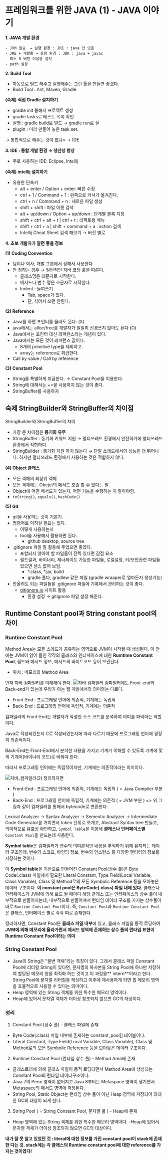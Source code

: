 # 프레임워크를 위한 JAVA (1) - JAVA 이야기

**1. JAVA 개발 환경**

    - JVM 필요  → 실행 환경 : JRE : java 만 있음
    - JRE + 개발툴 → 실행 환경 : JDK : java + javac
    - 최소 8 버전 이상을 설치
    - path 설정

**2. Build Tool**
- 자동으로 빌드 해주고 실행해주는 그런 툴을 만들면 좋겠다.
- Build Tool : Ant, Maven, Gradle

**(숙제) 직접 Gradle 설치하기**

- gradle init 통해서 프로젝트 생성
- gradle tasks로 테스트 목록 확인
- 실행 : gradle build로 빌드 → gradle run로 실
- plugin : 미리 만들어 놓은 task set.

→ 통합적으로 해주는 것이 없냐> → IDE

**3. IDE : 통합 개발 환경 → 생산성 향상**
- 주로 사용하는 IDE: Eclipse, Intellij

**(숙제) intellij 설치하기**

- 유용한 단축키
    - alt + enter  / Option + enter: 빠른 수정
    - ctrl + 1 / Command + 1 : 왼쪽으로 커서가 옮겨진다.
    - ctrl + n / Command + n : 새로운 파일 생성
    - shift + shift : 파일 이름 검색
    - alt + up/down  / Option + up/down : 단계별 블록 지정
    - shift + ctrl + alt + t | ctrl + t : 리펙토링 메뉴
    - shift + ctrl + a | shift + command + a : action 검색
    - Intellij Cheat Sheet 검색 해보기 → 버전 별로
    
**4. 초보 개발자가 알면 좋을 정보**

**(1) Coding Convention**

- 팀이나 회사, 개발 그룹에서 정해서 사용한다
- 안 정하는 경우 → 일반적인 자바 코딩 룰을 따른다.
    - 클래스명은 대문자로 시작한다.
    - 메서드나 변수 명은 소문자로 시작한다.
    - Indent : 들여쓰기
        - Tab, space가 있다.
        - 단, 섞어서 쓰면 안된다.

**(2) Reference**

- Java를 하면 포인터를 몰라도 된다. (X)
- java에서는 alloc/free를 개발자가 일일히 신경쓰지 않아도 된다 (O)
- Java에서는 포인터 대신 레퍼런스라는 개념이 있다.
- Java에서는 모든 것이 레퍼런스 값이다.
    - 8개의 primitive type을 제외하고.
    - array는 reference로 취급한다.
- Call by value / Call by reference

**(3) Constant Pool**

- String을 특별하게 취급한다. → Constant Pool을 이용한다.
- String에 대해서는 +=을 사용하지 않는 것이 좋다.
- StringBuffer를 사용하자

## 숙제 StringBuilder와 StringBuffer의 차이점
StringBuilder와 StringBuffer의 차이
 - 가장 큰 차이점은 **동기화 유무**
 - StringBuffer : 동기화 키워드 지원 → 멀티쓰레드 환경에서 안전하기에 멀티쓰레드 환경에서 적합하다.
 - StringBuilder : 동기화 지원 하지 않는다 → 단일 쓰레드에서의 성능은 더 뛰어나다. 하지만 멀티쓰레드 환경에서 사용하는 것은 적합하지 않다.

**(4) Object 클래스**

- 모든 객체의 최상위 객체
- 모든 객체에는 Obejct의 메서드 호출 할 수 있다는 말.
- Object에 어떤 메서드가 있는지, 어떤 기능을 수행하는 지 알아야함.
- `toString()`, `equals()`, `hashCode()`

**(5) Git**

- git을 사용하는 것이 기본기.
- 명령어로 익히실 필요는 없다.
    - 어떻게 사용하는지
    - tool을 사용해서 활용하면 된다.
        - github desktop, source tree
- .gitignore 파일 잘 활용해 주었으면 좋겠다.
    - 포함되지 않아야 할 파일들이 잔뜩 있다면 감점 요소
    - 필드결과, 바이너리, 제너레이트 가능한 파일들, 로컬설정, 키/보안관련 파일들 있으면 센스 없어 보임.
        - *.class, *.jar, build
        - gradle 폴다, gradlew 같은 파일 (gradle wraaper로 얼마든지 생성가능)
- 안올려도 되는 파일들을 .gitignore 파일에 기록해서 관리하는 것이 좋다.
    - [gitignore.io](http://gitignore.io) 사이트 활용
        - 환경 설정 → gitignore 파일 설정 해준다.


## Runtime Constant pool과 String constant pool의 차이

### Runtime Constant Pool
Method Area는 모든 스레드가 공유하는 영역으로 JVM이 시작될 때 생성된다.
이 안에는 JVM이 읽어 들인 각각의 클래스와 인터페이스에 대한 **Rumtime Constant Pool**, 필드와 메서드 정보, 메서드의 바이트코드 등이 보관된다.
- 위치 : 메모리의 Method Area

먼저 자바 컴파일러를 이해해야 한다.
![자바 컴파일러](img/java_compiler.png)
컴파일러에도 Front-end와 Back-end가 있는데 우리가 아는 웹 개발에서의 의미와는 다르다.
- Front-End : 프로그래밍 언어에 의존적, 기계에는 독립적
- Back-End : 프로그래밍 언어에 독립적, 기계에는 의존적

컴파일러의 Front-End는 개발자가 작성한 소스 코드를 분석하여 의미를 파악하는 역할이다.

 Java로 작성되었는지 C로 작성되었는지에 따라 다르기 때문에 프로그래밍 언어에 굉장히 의존적이다. 
 
 Back-End는 Front-End에서 분석한 내용을 가지고 기계가 이해할 수 있도록 기계에 맞게 기계어(바이너리 코드)로 바꿔야 한다. 
 
 따라서 프로그래밍 언어에는 독립적이지만, 기계에는 의존적이라는 의미이다.

![자바_컴파일러(2)](img/java_compiler(2).png)
정리하자면 
- Front-End : 프로그래밍 언어에 의존적, 기계에는 독립적 ( = Java Compiler 부분 )
- Back-End : 프로그래밍 언어에 독립적, 기계에는 의존적 ( = JVM 부분 )
  => 위 그림과 같이 컴파일러를 통해서 bytecode로 변환한다.

Lexical Analyzer → Syntax Analyzer → Sementic Analyzer → Intermediate Code Generator를 거치면서 token 단위로 쪼개고, Abstract Syntax tree 만들고, 의미적으로 유효성 확인하고, `Symbol Table`을 이용해 **클래스나 인터페이스별** `Constant Pool`을 만드는데 사용한다.
 
 **Symbol table**은 컴파일러가 변수의 의미론적인 내용을 추적하기 위해 유지되는 데이터 구조인데, 변수의 스코프, 바인딩 정보, 변수의 인스턴스 등 다양한 엔티티의 정보를 저장하는 것이다

이 **Symbol table**을 기반으로 만들어진 Constant Pool(상수 풀)은 Byte Code(.class) 파일에서 필요한 Literal Constant, Type Field(Local Variable, Class Variable), Class 및 Method로의 모든 Symbolic Reference 등을 모아놓은 데이터 구조이다.
**이 constant pool은  ByteCode(.class) 파일 내에 있다.**
클래스나 인터페이스가 JVM에 의해 로드 될 때마다 해당 클래스 또는 인터페이스의 상수 풀이 내부적으로 만들어지는데, 내부적으로 만들어져서 런타임 데이터 구조를 가지는 상수풀이 바로 `Runtime Constant Pool`이다.
즉, `Constant Pool`과 `Runtime Constant Pool`은 클래스, 인터페이스 별로 각각 따로 존재한다.

정리하자면, Constant Pool은 **클래스 파일 내부**에 있고, 클래스 파일을 동적 로딩하여 **JVM에 의해 메모리에 올라가면서 메서드 영역에 존재하는 상수 풀의 런타임 표현이 Runtime Constant Pool이라는 의미**


### String Constant Pool
- Java의 String은 "불변 객체"라는 특징이 있다. 그래서 클래스 파일 Constant Pool에 리터럴 String이 있다면, 문자열의 복사본을 String Pool에 하나만 저장하여 할당된 메모리 양을 최적화 하는 것이고 이 과정을** intern**이라고 한다. String Pool에 문자열 리터럴을 캐싱하고 이후에 재사용하게 되면 힙 메모리 영역을 효율적으로 사용할 수 있다는 의미이다.
- Heap 영역에 있는 String 객체를 위한 특수한 메모리 영역이다.
- Heap에 있어서 문자열 객체가 더이상 참조되지 않으면 GC의 대상이다. 

### 정리
1. Constant Pool (상수 풀) - 클래스 파일에 존재

- Byte Code(.class) 파일 내부에 존재하는 constant_pool[] 테이블이다.
- Literal Constant, Type Field(Local Variable, Class Variable), Class 및 Method로의 모든 Symbolic Reference 등을 모아놓은 데이터 구조이다.
 
2. Runtime Constant Pool (런타임 상수 풀) - Method Area에 존재

- 클래스로더에 의해 클래스 파일이 동적 로딩되면서 Method Area에 생성되는 Constant Pool의 런타임 데이터구조이다.
- Java 7의 Perm 영역이 없어지고 Java 8부터는 Metaspace 영역이 생기면서 Metaspace의 메서드 영역에 저장된다.
- String Pool, Static Object는 런타임 상수 풀이 아닌 Heap 영역에 저장되어 최대한 GC의 대상이 되게 한다. 
 

3. String Pool ( = String Constant Pool, 문자열 풀 ) - Heap에 존재

- Heap 영역에 있는 String 객체를 위한 특수한 메모리 영역이다.
-Heap에 있어서 문자열 객체가 더이상 참조되지 않으면 GC의 대상이다. 

**내가 잘 못 알고 있었던 것 : 
literal에 대한 정보를 가진 constant pool이 stack에 존재한 다는 것.
stack에는 각 클래스의 Runtime constant pool에 대한 reference를 가지는 것이였다!**
